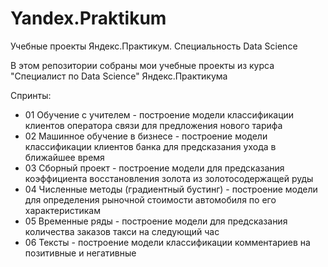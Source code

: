 # Yandex.Praktikum
Учебные проекты Яндекс.Практикум. Специальность Data Science

В этом репозитории собраны мои учебные проекты из курса "Специалист по Data Science" Яндекс.Практикума

Спринты:
- 01 Обучение с учителем - построение модели классификации клиентов оператора связи для предложения нового тарифа
- 02 Машинное обучение в бизнесе - построение модели классификации клиентов банка для предсказания ухода в ближайшее время
- 03 Сборный проект - построение модели для предсказания коэффициента восстановления золота из золотосодержащей руды
- 04 Численные методы (градиентный бустинг) - построение модели для определения рыночной стоимости автомобиля по его характеристикам
- 05 Временные ряды - построение модели для предсказания количества заказов такси на следующий час
- 06 Тексты - построение модели классификации комментариев на позитивные и негативные
